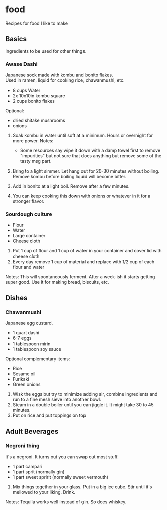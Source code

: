 # food
Recipes for food I like to make

## Basics
Ingredients to be used for other things. 

### Awase Dashi
Japanese sock made with kombu and bonito flakes.  
Used in ramen, liquid for cooking rice, chawanmushi, etc.

- 8 cups Water
- 2x 10x10in kombu square
- 2 cups bonito flakes

Optional:
- dried shitake mushrooms
- onions

1) Soak kombu in water until soft at a minimum. Hours or overnight for more power.
Notes: 
   - Some resources say wipe it down with a damp towel first to remove "impurities" but not sure that does anything but remove some of the tasty msg part.

2) Bring to a light simmer. Let hang out for 20-30 minutes without boiling. Remove kombu before boiling liquid will become bitter.
3) Add in bonito at a light boil. Remove after a few minutes.
4) You can keep cooking this down with onions or whatever in it for a stronger flavor. 

### Sourdough culture


- Flour
- Water
- Large container
- Cheese cloth

1) Put 1 cup of flour and 1 cup of water in your container and cover lid with cheese cloth
2) Every day remove 1 cup of material and replace with 1/2 cup of each flour and water

Notes: This will spontaneously ferment. After a week-ish it starts getting super good. Use it for making bread, biscuits, etc. 

## Dishes

### Chawanmushi
Japanese egg custard. 

- 1 quart dashi
- 6-7 eggs
- 1 tablespoon mirin
- 1 tablespoon soy sauce

Optional complementary items:
- Rice
- Sesame oil
- Furikaki
- Green onions

1) Wisk the eggs but try to minimize adding air, combine ingredients and run to a fine mesh sieve into another bowl.
2) Steam in a double boiler until you can jiggle it. It might take 30 to 45 minutes.
3) Put on rice and put toppings on top

## Adult Beverages

### Negroni thing
It's a negroni. It turns out you can swap out most stuff. 

- 1 part campari
- 1 part sprit (normally gin)
- 1 part sweet spririt (normally sweet vermouth)

1) Mix things together in your glass. Put in a big ice cube. Stir until it's mellowed to your liking. Drink.

Notes: Tequila works well instead of gin. So does whiskey. 

